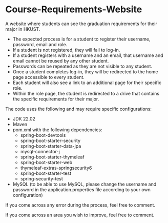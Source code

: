 # Course-Requirements-Website
A website where students can see the graduation requirements for their major in HKUST.
- The expected process is for a student to register their username, password, email and role.
- If a student is not registered, they will fail to log-in.
- If a student registers with a username and an email, that username and email cannot be reused by any other student.
- Passwords can be repeated as they are not visible to any student.
- Once a student completes log-in, they will be redirected to the home page accessible to every student.
- Each student will also see a link to an additional page for their specific role.
- Within the role page, the student is redirected to a drive that contains the specific requirements for their major.


The code uses the following and may require specific configurations:
- JDK 22.02
- Maven
- pom.xml with the following dependencies:
  * spring-boot-devtools
  * spring-boot-starter-security
  * spring-boot-starter-data-jpa
  * mysql-connector-j
  * spring-boot-starter-thymeleaf
  * spring-boot-starter-web
  * thymeleaf-extras-springsecurity6
  * spring-boot-starter-test
  * spring-security-test
- MySQL (to be able to use MySQL, please change the username and password in the application.properties file according to your own configuration)

If you come across any error during the process, feel free to comment.

If you come across an area you wish to improve, feel free to comment.
